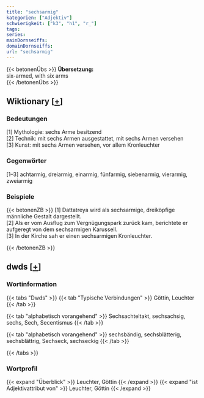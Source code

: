 ```yaml
---
title: "sechsarmig"
kategorien: ["Adjektiv"]
schwierigkeit: ["k3", "h1", "r_"]
tags:
series:
mainDornseiffs:
domainDornseiffs:
url: "sechsarmig"
---
```


{{< betonenÜbs >}}
**Übersetzung:**  
six-armed, with  six arms  
{{< /betonenÜbs >}}

## Wiktionary [[+](https://de.wiktionary.org/wiki/sechsarmig)]

### Bedeutungen
[1] Mythologie: sechs Arme besitzend  
[2] Technik: mit sechs Armen ausgestattet, mit sechs Armen versehen  
[3] Kunst: mit sechs Armen versehen, vor allem Kronleuchter  

### Gegenwörter
[1–3] achtarmig, dreiarmig, einarmig, fünfarmig, siebenarmig, vierarmig, zweiarmig  

### Beispiele
{{< betonenZB >}}
[1] Dattatreya wird als sechsarmige, dreiköpfige männliche Gestalt dargestellt.  
[2] Als er vom Ausflug zum Vergnügungspark zurück kam, berichtete er aufgeregt von dem sechsarmigen Karussell.  
[3] In der Kirche sah er einen sechsarmigen Kronleuchter.  

{{< /betonenZB >}}


## dwds [[+](https://www.dwds.de/wb/sechsarmig)]

### Wortinformation
{{< tabs "Dwds" >}}
{{< tab "Typische Verbindungen" >}}
Göttin, Leuchter
{{< /tab >}}

{{< tab "alphabetisch vorangehend" >}}
Sechsachteltakt, sechsachsig, sechs, Sech, Secentismus
{{< /tab >}}

{{< tab "alphabetisch vorangehend" >}}
sechsbändig, sechsblätterig, sechsblättrig, Sechseck, sechseckig
{{< /tab >}}

{{< /tabs >}}

### Wortprofil
{{< expand "Überblick" >}} Leuchter, Göttin {{< /expand >}}
{{< expand "ist Adjektivattribut von" >}} Leuchter, Göttin {{< /expand >}}

